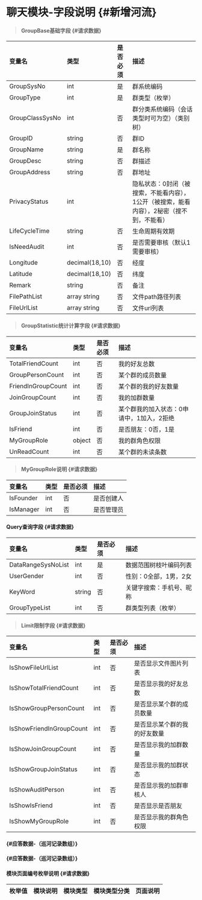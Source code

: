 # 聊天模块-字段说明 {#新增河流}

> #### GroupBase基础字段 {#请求数据}

| 变量名 | 类型 | 是否必须 | 描述 |
| :--- | :--- | :--- | :--- |
| GroupSysNo | int | 是 | 群系统编码 |
| GroupType | int | 是 | 群类型（枚举） |
| GroupClassSysNo | int | 否 | 群分类系统编码（会话类型时可为空）（类别树） |
| GroupID | string | 否 | 群ID |
| GroupName | string | 是 | 群名称 |
| GroupDesc | string | 否 | 群描述 |
| GroupAddress | string | 否 | 群地址 |
| PrivacyStatus | int |  | 隐私状态：0封闭（被搜索，不能看内容），1公开（被搜索，能看内容），2秘密（搜不到，不能看） |
| LifeCycleTime | string | 否 | 生命周期有效期 |
| IsNeedAudit | int | 否 | 是否需要审核（默认1需要审核） |
| Longitude | decimal\(18,10\) | 否 | 经度 |
| Latitude | decimal\(18,10\) | 否 | 纬度 |
| Remark | string | 否 | 备注 |
| FilePathList | array string | 否 | 文件path路径列表 |
| FileUrlList | array string | 否 | 文件url列表 |

> #### GroupStatistic统计计算字段 {#请求数据}

| 变量名 | 类型 | 是否必须 | 描述 |
| :--- | :--- | :--- | :--- |
| TotalFriendCount | int | 否 | 我的好友总数 |
| GroupPersonCount | int | 否 | 某个群的成员数量 |
| FriendInGroupCount | int | 否 | 某个群的我的好友数量 |
| JoinGroupCount | int | 否 | 我的加群数量 |
| GroupJoinStatus | int | 否 | 某个群我的加入状态：0申请中，1加入，2拒绝 |
| IsFriend | int | 否 | 是否朋友：0否，1是 |
| MyGroupRole | object | 否 | 我的群角色权限 |
| UnReadCount | int | 否 | 某个群的未读条数 |

> #### MyGroupRole说明 {#请求数据}

| 变量名 | 类型 | 是否必须 | 描述 |
| :--- | :--- | :--- | :--- |
| IsFounder | int | 否 | 是否创建人 |
| IsManager | int | 否 | 是否管理员 |

#### Query查询字段 {#请求数据}

| 变量名 | 类型 | 是否必须 | 描述 |
| :--- | :--- | :--- | :--- |
| DataRangeSysNoList | int | 是 | 数据范围树枝叶编码列表 |
| UserGender | int | 否 | 性别：0全部，1男，2女 |
| KeyWord | string | 否 | 关键字搜索：手机号、昵称 |
| GroupTypeList | int | 否 | 群类型列表（枚举） |

> #### Limit限制字段 {#请求数据}

| 变量名 | 类型 | 是否必须 | 描述 |
| :--- | :--- | :--- | :--- |
| IsShowFileUrlList | int | 否 | 是否显示文件图片列表 |
| IsShowTotalFriendCount | int | 否 | 是否显示我的好友总数 |
| IsShowGroupPersonCount | int | 否 | 是否显示某个群的成员数量 |
| IsShowFriendInGroupCount | int | 否 | 是否显示某个群的我的好友数量 |
| IsShowJoinGroupCount | int | 否 | 是否显示我的加群数量 |
| IsShowGroupJoinStatus | int | 否 | 是否显示我的加群状态 |
| IsShowAuditPerson | int | 否 | 是否显示我的加群审核人 |
| IsShowIsFriend | int | 否 | 是否显示是否朋友 |
| IsShowMyGroupRole | int | 否 | 是否显示我的群角色权限 |

####  {#应答数据-（巡河记录数组）}

####  {#应答数据-（巡河记录数组）}

#### 模块页面编号枚举说明 {#请求数据}

| 枚举值 | 模块说明 | 模块类型 | 模块类型分类 | 页面说明 |
| :--- | :--- | :--- | :--- | :--- |




